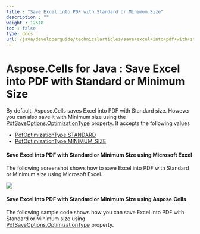 ```yaml
---
title : "Save Excel into PDF with Standard or Minimum Size" 
description : "" 
weight : 12518 
toc : false
type: docs
url: /java/developerguide/technicalarticles/save+excel+into+pdf+with+standard+or+minimum+size/
---
```


# Aspose.Cells for Java : Save Excel into PDF with Standard or Minimum Size


By default, Aspose.Cells saves Excel into PDF with Standard size. However you can also save it with Minimum size using the [PdfSaveOptions.OptimizationType](https://apireference.aspose.com/java/cells/com.aspose.cells/pdfsaveoptions#OptimizationType) property. It accepts the following values

*   [PdfOptimizationType.STANDARD](https://apireference.aspose.com/java/cells/com.aspose.cells/pdfoptimizationtype#STANDARD)
*   [PdfOptimizationType.MINIMUM\_SIZE](https://apireference.aspose.com/java/cells/com.aspose.cells/pdfoptimizationtype#MINIMUM_SIZE)

#### Save Excel into PDF with Standard or Minimum Size using Microsoft Excel

The following screenshot shows how to save Excel into PDF with Standard or Minimum size using Microsoft Excel.

![](https://docs2.aspose.com/cells/java/attachments/5276106/5472508.png)

#### Save Excel into PDF with Standard or Minimum Size using Aspose.Cells

The following sample code shows how you can save Excel into PDF with Standard or Minimum size using [PdfSaveOptions.OptimizationType](https://apireference.aspose.com/java/cells/com.aspose.cells/pdfsaveoptions#OptimizationType) property.


